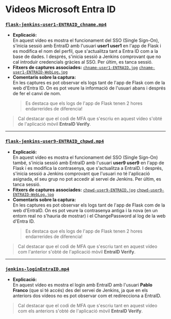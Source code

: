 # Videos Microsoft Entra ID 

### [`flask-jenkins-user1-ENTRAID_chname.mp4`](https://github.com/pablofc18/myApp/blob/master/videos/EntraID/flask-jenkins-user1-ENTRAID_chname.mp4)

- **Explicació:**  
  En aquest vídeo es mostra el funcionament del SSO (Single Sign-On), s'inicia sessió amb EntraID amb l'usuari **user1 user1** en l'app de Flask i es modifica el nom del perfil, que s'actualitza tant a Entra ID com a la base de dades. I després, s'inicia sessió a Jenkins comprovant que no cal introduir credencials gràcies al SSO. Per últim, es tanca sessió.
- **Fitxers de captures associades:** [`chname-user1-ENTRAID.jpg`](https://github.com/pablofc18/myApp/blob/master/videos/EntraID/chname-user1-ENTRAID.jpg) [`chname-user1-ENTRAID-WebLog.jpg`](https://github.com/pablofc18/myApp/blob/master/videos/EntraID/chname-user1-ENTRAID-WebLog.jpg) 
- **Comentaris sobre la captura:**  
  En les captures es pot observar els logs tant de l'app de Flask com de la web d'Entra ID. On es pot veure la informació de l'usuari abans i després de fer el canvi de nom.
  > Es destaca que els logs de l'app de Flask tenen 2 hores endarrerides de diferencia!

> Cal destacar que el codi de MFA que s'escriu en aquest vídeo s'obté de l'aplicació mòvil **EntraID Verify**.

---

### [`flask-jenkins-user9-ENTRAID_chpwd.mp4`](https://github.com/pablofc18/myApp/blob/master/videos/EntraID/flask-jenkins-user9-ENTRAID_chpwd.mp4)

- **Explicació:**  
  En aquest vídeo es mostra el funcionament del SSO (Single Sign-On) també, s'inicia sessió amb EntraID amb l'usuari **user9 user9** en l'app de Flask i es modifica la contrasenya, que s'actualitza a EntraID. I després, s'inicia sessió a Jenkins comprovant que l'usuari no té l'aplicació asignada, el seu grup no pot accedir al servei de Jenkins. Per últim, es tanca sessió.
- **Fitxers de captures associades:** [`chpwd-user9-ENTRAID.jpg`](https://github.com/pablofc18/myApp/blob/master/videos/EntraID/chpwd-user9-ENTRAID.jpg) [`chpwd-user9-ENTRAID-WebLog.jpg`](https://github.com/pablofc18/myApp/blob/master/videos/EntraID/chpwd-user9-ENTRAID-WebLog.jpg)
- **Comentaris sobre la captura:**  
  En les captures es pot observar els logs tant de l'app de Flask com de la web d'EntraID. On es pot veure la contrasenya antiga i la nova (en un entorn real no s'hauria de mostrar) i el ChangePassword al log de la web d'Entra ID.
  > Es destaca que els logs de l'app de Flask tenen 2 hores endarrerides de diferencia!

> Cal destacar que el codi de MFA que s'escriu tant en aquest vídeo com l'anterior s'obté de l'aplicació mòvil **EntraID Verify**.

---

### [`jenkins-loginEntraID.mp4`](https://github.com/pablofc18/myApp/blob/master/videos/EntraID/jenkins-loginEntraID.mp4)

- **Explicació:**  
  En aquest vídeo es mostra el login amb EntraID amb l'usuari **Pablo Franco** (que si té accés) des del servei de Jenkins, ja que en els anteriors dos vídeos no es pot observar com et redirecciona a EntraID.

> Cal destacar que el codi de MFA que s'escriu tant en aquest vídeo com els anteriors s'obté de l'aplicació mòvil **EntraID Verify**.
